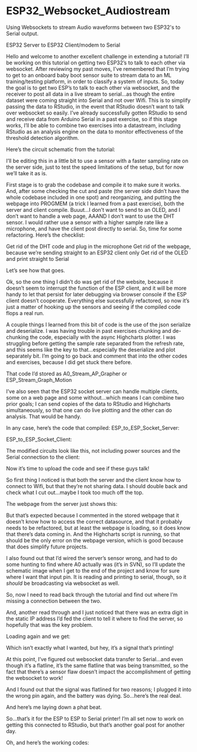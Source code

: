 # ESP32_Websocket_Audiostream
Using Websockets to stream Audio waveforms between two ESP32's to Serial output. 

ESP32 Server to ESP32 Client/modem to Serial

Hello and welcome to another excellent challenge in extending a tutorial! I’ll be working on this tutorial on getting two ESP32’s to talk to each other via websocket. After reviewing my past moves, I’ve remembered that I’m trying to get to an onboard baby boot sensor suite to stream data to an ML training/testing platform, in order to classify a system of inputs. So, today the goal is to get two ESP’s to talk to each other via websocket, and the receiver to post all data in a live stream to serial…as though the entire dataset were coming straight into Serial and not over Wifi. This is to simplify passing the data to RStudio, in the event that RStudio doesn’t want to talk over websocket so easily. I’ve already successfully gotten RStudio to send and receive data from Arduino Serial in a past exercise, so if this stage works, I’ll be able to combine two exercises into a datastream, including RStudio as an analysis engine on the data to monitor effectiveness of the threshold detection algorithm. 

Here’s the circuit schematic from the tutorial:

I’ll be editing this in a little bit to use a sensor with a faster sampling rate on the server side, just to test the speed limitations of the setup, but for now we’ll take it as is. 

First stage is to grab the codebase and compile it to make sure it works. And, after some checking the cut and paste (the server side didn’t have the whole codebase included in one spot) and reorganizing, and putting the webpage into PROGMEM (a trick I learned from a past exercise), both the server and client compile. Buuut…I don’t want to send to an OLED, and I don’t want to handle a web page, AAAND I don’t want to use the DHT sensor. I would rather use a sensor with a higher sample rate like a microphone, and have the client post directly to serial. So, time for some refactoring. Here’s the checklist:

Get rid of the DHT code and plug in the microphone
Get rid of the webpage, because we’re sending straight to an ESP32 client only
Get rid of the OLED and print straight to Serial

Let’s see how that goes. 

Ok, so the one thing I didn’t do was get rid of the website, because it doesn’t seem to interrupt the function of the ESP client, and it will be more handy to let that persist for later debugging via browser console if the ESP client doesn’t cooperate. Everything else sucessfully refactored, so now it’s just a matter of hooking up the sensors and seeing if the compiled code flops a real run. 

A couple things I learned from this bit of code is the use of the json serialize and deserialize. I was having trouble in past exercises chunking and de-chunking the code, especially with the async Highcharts plotter. I was struggling before getting the sample rate separated from the refresh rate, and this seems like the key to that…especially the deserialize and plot separately bit. I’m going to go back and comment that into the other codes and exercises, because I did get stuck there before. 

That code I’d stored as A0_Stream_AP_Grapher or ESP_Stream_Graph_Motion

I’ve also seen that the ESP32 socket server can handle multiple clients, some on a web page and some without…which means I can combine two prior goals; I can send copies of the data to RStudio and Highcharts simultaneously, so that one can do live plotting and the other can do analysis. That would be handy. 

In any case, here’s the code that compiled:
ESP_to_ESP_Socket_Server:

ESP_to_ESP_Socket_Client:

The modified circuits look like this, not including power sources and the Serial connection to the client:

Now it’s time to upload the code and see if these guys talk!

So first thing I noticed is that both the server and the client know how to connect to Wifi, but that they’re not sharing data. I should double back and check what I cut out…maybe I took too much off the top. 

The webpage from the server just shows this:

But that’s expected because I commented in the stored webpage that it doesn’t know how to access the correct datasource, and that it probably needs to be refactored, but at least the webpage is loading, so it does know that there’s data coming in. And the Highcharts script is running, so that should be the only error on the webpage version, which is good because that does simplify future projects. 

I also found out that I’d wired the server’s sensor wrong, and had to do some hunting to find where A0 actually was (it’s in SVN), so I’ll update the schematic image when I get to the end of the project and know for sure where I want that input pin. It is reading and printing to serial, though, so it *should* be broadcasting via websocket as well. 

So, now I need to read back through the tutorial and find out where I’m missing a connection between the two. 

And, another read through and I just noticed that there was an extra digit in the static IP address I’d fed the client to tell it where to find the server, so hopefully that was the key problem. 

Loading again and we get:

Which isn’t exactly what I wanted, but hey, it’s a signal that’s printing! 

At this point, I’ve figured out websocket data transfer to Serial…and even though it’s a flatline, it’s the same flatline that was being transmitted, so the fact that there’s a sensor flaw doesn’t impact the accomplishment of getting the websocket to work!

And I found out that the signal was flatlined for two reasons; I plugged it into the wrong pin again, and the battery was dying. So…here’s the real deal. 

And here’s me laying down a phat beat. 

So…that’s it for the ESP to ESP to Serial printer! I’m all set now to work on getting this connected to RStudio, but that’s another goal post for another day. 

Oh, and here’s the working codes:
